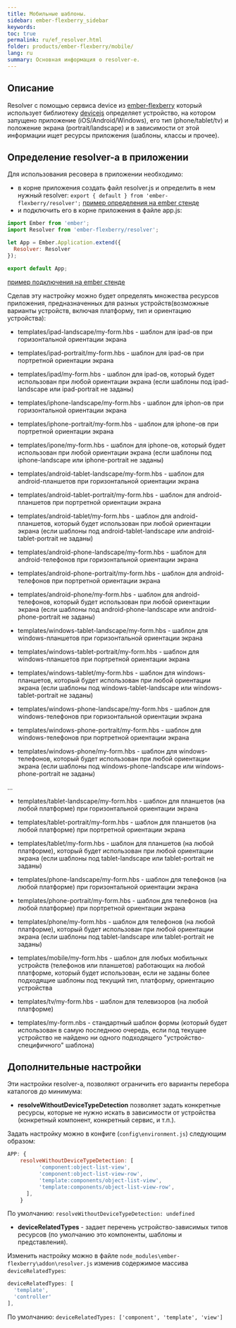 ```yaml
---
title: Мобильные шаблоны.
sidebar: ember-flexberry_sidebar
keywords:
toc: true
permalink: ru/ef_resolver.html
folder: products/ember-flexberry/mobile/
lang: ru
summary: Основная информация о resolver-е.
---
```


## Описание

Resolver с помощью сервиса device из [ember-flexberry](https://github.com/Flexberry/ember-flexberry/blob/master/addon/services/device.js) который использует библиотеку [devicejs](https://github.com/matthewhudson/device.js) определяет устройство,
на котором запущено приложение (iOS/Android/Windows), его тип (phone/tablet/tv) и положение экрана (portrait/landscape) и в зависимости от этой информации ищет ресурсы приложения (шаблоны, классы и прочее).

## Определение resolver-а в приложении

Для использования ресовера в приложении необходимо:

* в корне приложения создать файл resolver.js и определить в нем нужный resolver: `export { default } from 'ember-flexberry/resolver';` [пример определения на ember стенде](https://github.com/Flexberry/ember-flexberry/blob/master/tests/dummy/app/resolver.js)
* и подключить его в корне приложения в файле app.js:

```js
import Ember from 'ember';
import Resolver from 'ember-flexberry/resolver';

let App = Ember.Application.extend({
  Resolver: Resolver
});

export default App;
```

[пример подключения на ember стенде](https://github.com/Flexberry/ember-flexberry/blob/master/tests/dummy/app/app.js#L13)

Сделав эту настройку можно будет определять множества ресурсов приложения, предназначенных для разных устройств(возможные варианты устройств, включая платформу, тип и ориентацию устройства):

* templates/ipad-landscape/my-form.hbs - шаблон для ipad-ов при горизонтальной ориентации экрана
* templates/ipad-portrait/my-form.hbs - шаблон для ipad-ов при портретной ориентации экрана
* templates/ipad/my-form.hbs - шаблон для ipad-ов, который будет использован при любой ориентации экрана (если шаблоны под ipad-landscape или ipad-portrait не заданы)

* templates/iphone-landscape/my-form.hbs - шаблон для iphon-ов при горизонтальной ориентации экрана
* templates/iphone-portrait/my-form.hbs - шаблон для iphone-ов при портретной ориентации экрана
* templates/ipone/my-form.hbs - шаблон для iphone-ов, который будет использован при любой ориентации экрана (если шаблоны под iphone-landscape или iphone-portrait не заданы)

* templates/android-tablet-landscape/my-form.hbs - шаблон для android-планшетов при горизонтальной ориентации экрана
* templates/android-tablet-portrait/my-form.hbs - шаблон для android-планшетов при портретной ориентации экрана
* templates/android-tablet/my-form.hbs - шаблон для android-планшетов, который будет использован при любой ориентации экрана (если шаблоны под android-tablet-landscape или android-tablet-portrait не заданы)

* templates/android-phone-landscape/my-form.hbs - шаблон для android-телефонов при горизонтальной ориентации экрана
* templates/android-phone-portrait/my-form.hbs - шаблон для android-телефонов при портретной ориентации экрана
* templates/android-phone/my-form.hbs - шаблон для android-телефонов, который будет использован при любой ориентации экрана (если шаблоны под android-phone-landscape или android-phone-portrait не заданы)

* templates/windows-tablet-landscape/my-form.hbs - шаблон для windows-планшетов при горизонтальной ориентации экрана
* templates/windows-tablet-portrait/my-form.hbs - шаблон для windows-планшетов при портретной ориентации экрана
* templates/windows-tablet/my-form.hbs - шаблон для windows-планшетов, который будет использован при любой ориентации экрана (если шаблоны под windows-tablet-landscape или windows-tablet-portrait не заданы)

* templates/windows-phone-landscape/my-form.hbs - шаблон для windows-телефонов при горизонтальной ориентации экрана
* templates/windows-phone-portrait/my-form.hbs - шаблон для windows-телефонов при портретной ориентации экрана
* templates/windows-phone/my-form.hbs - шаблон для windows-телефонов, который будет использован при любой ориентации экрана (если шаблоны под windows-phone-landscape или windows-phone-portrait не заданы)

...

* templates/tablet-landscape/my-form.hbs - шаблон для планшетов (на любой платформе) при горизонтальной ориентации экрана
* templates/tablet-portrait/my-form.hbs - шаблон для планшетов (на любой платформе) при портретной ориентации экрана
* templates/tablet/my-form.hbs - шаблон для планшетов (на любой платформе), который будет использован при любой ориентации экрана (если шаблоны под tablet-landscape или tablet-portrait не заданы)

* templates/phone-landscape/my-form.hbs - шаблон для телефонов (на любой платформе) при горизонтальной ориентации экрана
* templates/phone-portrait/my-form.hbs - шаблон для телефонов (на любой платформе) при портретной ориентации экрана
* templates/phone/my-form.hbs - шаблон для телефонов (на любой платформе), который будет использован при любой ориентации экрана (если шаблоны под tablet-landscape или tablet-portrait не заданы)

* templates/mobile/my-form.hbs - шаблон для любых мобильных устройств (телефонов или планшетов) работающих на любой платформе, который будет использован, если не заданы более подходящие шаблоны под текущий тип, платформу, ориентацию устройства

* templates/tv/my-form.hbs - шаблон для телевизоров (на любой платформе)

* templates/my-form.nbs - стандартный шаблон формы (который будет использован в самую последнюю очередь, если под текущее устройство не  найдено ни одного подходящего "устройство-специфичного" шаблона)

## Дополнительные настройки

 Эти настройки resolver-a, позволяют ограничить его варианты перебора каталогов до минимума:

* **resolveWithoutDeviceTypeDetection** позволяет задать конкретные ресурсы, которые не нужно искать в зависимости от устройства (конкретный компонент, конкретный сервис, и т.п.).

Задать настройку можно в конфиге (`config\environment.js`) следующим образом:

```js
APP: {
    resolveWithoutDeviceTypeDetection: [
          'component:object-list-view',
          'component:object-list-view-row',
          'template:components/object-list-view',
          'template:components/object-list-view-row',
      ],
    }
```

По умолчанию: `resolveWithoutDeviceTypeDetection: undefined`

* **deviceRelatedTypes** - задает перечень устройство-зависимых типов ресурсов (по умолчанию это компоненты, шаблоны и представления).

Изменить настройку можно в файле `node_modules\ember-flexberry\addon\resolver.js` изменив содержимое массива `deviceRelatedTypes`:

```js
deviceRelatedTypes: [
  'template',
  'controller'
],
```

По умолчанию: `deviceRelatedTypes: ['component', 'template', 'view']`
